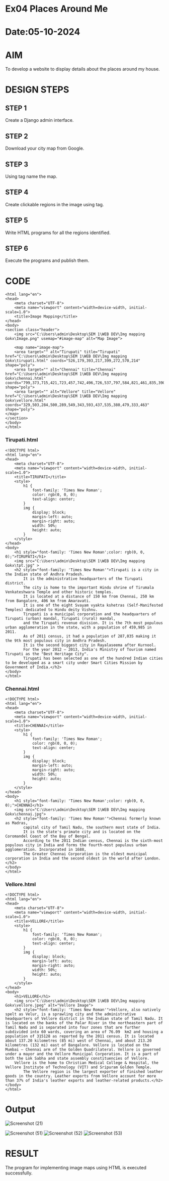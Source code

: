# Ex04 Places Around Me
# Date:05-10-2024
# AIM
To develop a website to display details about the places around my house.

# DESIGN STEPS
## STEP 1
Create a Django admin interface.

## STEP 2
Download your city map from Google.

## STEP 3
Using <map> tag name the map.

## STEP 4
Create clickable regions in the image using <area> tag.

## STEP 5
Write HTML programs for all the regions identified.

## STEP 6
Execute the programs and publish them.

# CODE
```<!DOCTYPE html>
<html lang="en">
<head>
    <meta charset="UTF-8">
    <meta name="viewport" content="width=device-width, initial-scale=1.0">
    <title>Image Mapping</title>
</head>
<body>
<section class="header">
    <img src="C:\Users\admin\Desktop\SEM 1\WEB DEV\Img mapping Gokx\Image.png" usemap="#image-map" alt="Map Image">

    <map name="image-map">
    <area target="" alt="Tirupati" title="Tirupati" href="C:\Users\admin\Desktop\SEM 1\WEB DEV\Img mapping Gokx\tirupati.html" coords="526,179,393,217,399,272,570,214" shape="poly">
    <area target="" alt="Chennai" title="Chennai" href="C:\Users\admin\Desktop\SEM 1\WEB DEV\Img mapping Gokx\chennai.html" coords="799,373,715,421,723,457,742,496,726,537,797,584,821,461,835,390" shape="poly">
    <area target="" alt="Vellore" title="Vellore" href="C:\Users\admin\Desktop\SEM 1\WEB DEV\Img mapping Gokx\vellore.html" coords="329,503,284,500,289,549,343,593,437,535,380,479,333,463" shape="poly">
</map>
</section>
</body>
</html>
```
### Tirupati.html
```
<!DOCTYPE html>
<html lang="en">
<head>
    <meta charset="UTF-8">
    <meta name="viewport" content="width=device-width, initial-scale=1.0">
    <title>TIRUPATI</title>
    <style>
        h1 {
            font-family: 'Times New Roman';
            color: rgb(0, 0, 0);
            text-align: center; 
        }
        img {
            display: block;   
            margin-left: auto;  
            margin-right: auto;
            width: 50%;  
            height: auto;  
        }
    </style>
</head>
<body>
    <h1 style="font-family: 'Times New Roman';color: rgb(0, 0, 0);">TIRUPATI</h1>
    <img src="C:\Users\admin\Desktop\SEM 1\WEB DEV\Img mapping Gokx\tpt.jpg" > 
    <h2 style="font-family: 'Times New Roman'">Tirupati is a city in the Indian state of Andhra Pradesh. 
        It is the administrative headquarters of the Tirupati district.
        The city is home to the important Hindu shrine of Tirumala Venkateshwara Temple and other historic temples.
        It is located at a distance of 150 km from Chennai, 250 km from Bangalore, 406 km from Amaravati.
        It is one of the eight Svayam vyakta kshetras (Self-Manifested Temples) dedicated to Hindu deity Vishnu.
        Tirupati is a municipal corporation and the headquarters of Tirupati (urban) mandal, Tirupati (rural) mandal,
        and the Tirupati revenue division. It is the 7th most populous urban agglomeration in the state, with a population of 459,985 in 2011.
        As of 2011 census, it had a population of 287,035 making it the 9th most populous city in Andhra Pradesh.
        It is the second biggest city in Rayalaseema after Kurnool. 
        For the year 2012 – 2013, India's Ministry of Tourism named Tirupati as the "Best Heritage City".
        Tirupati has been selected as one of the hundred Indian cities to be developed as a smart city under Smart Cities Mission by Government of India.</h2> 
</body>
</html>
```
### Chennai.html
```
<!DOCTYPE html>
<html lang="en">
<head>
    <meta charset="UTF-8">
    <meta name="viewport" content="width=device-width, initial-scale=1.0">
    <title>CHENNAI</title>
    <style>
        h1 {
            font-family: 'Times New Roman';
            color: rgb(0, 0, 0);
            text-align: center; 
        }
        img {
            display: block;   
            margin-left: auto;  
            margin-right: auto;
            width: 50%;  
            height: auto;  
        }
    </style>
</head>
<body>
    <h1 style="font-family: 'Times New Roman';color: rgb(0, 0, 0);">CHENNAI</h1>
    <img src="C:\Users\admin\Desktop\SEM 1\WEB DEV\Img mapping Gokx\chennai.jpg"> 
    <h2 style="font-family: 'Times New Roman'">Chennai formerly known as Madras,  
        capital city of Tamil Nadu, the southern most state of India. 
        It is the state's primate city and is located on the Coromandel Coast of the Bay of Bengal. 
        According to the 2011 Indian census, Chennai is the sixth-most populous city in India and forms the fourth-most populous urban agglomeration. Incorporated in 1688, 
        The Greater Chennai Corporation is the oldest municipal corporation in India and the second oldest in the world after London. </h2> 
</body>
</html>
```
### Vellore.html
```
<!DOCTYPE html>
<html lang="en">
<head>
    <meta charset="UTF-8">
    <meta name="viewport" content="width=device-width, initial-scale=1.0">
    <title>VELLORE</title>
    <style>
        h1 {
            font-family: 'Times New Roman';
            color: rgb(0, 0, 0);
            text-align: center; 
        }
        img {
            display: block;   
            margin-left: auto;  
            margin-right: auto;
            width: 50%;  
            height: auto;  
        }
    </style>
</head>
<body>
    <h1>VELLORE</h1> 
    <img src="C:\Users\admin\Desktop\SEM 1\WEB DEV\Img mapping Gokx\vellore.jpeg" alt="Vellore Image">
    <h2 style="font-family: 'Times New Roman'">Vellore, also natively spelt as Velur, is a sprawling city and the administrative headquarters of Vellore district in the Indian state of Tamil Nadu. It is located on the banks of the Palar River in the northeastern part of Tamil Nadu and is separated into four zones that are further subdivided into 60 wards, covering an area of 76.09  km2 and housing a population of 315128 as reported by the 2011 census. It is located about 137.20 kilometres (85 mi) west of Chennai, and about 213.20 kilometres (132 mi) east of Bangalore. Vellore is located on the Mumbai – Chennai arm of the Golden Quadrilateral. Vellore is governed under a mayor and the Vellore Municipal Corporation. It is a part of both the Lok Sabha and state assembly constituencies of Vellore.
    Vellore is the home to Christian Medical College & Hospital, the Vellore Institute of Technology (VIT) and Sripuram Golden Temple.
        The Vellore region is the largest exporter of finished leather goods in the country. Leather exports from Vellore account for more than 37% of India's leather exports and leather-related products.</h2> 
</body>
</html>
```
# Output
![Screenshot (21)](https://github.com/user-attachments/assets/a13a5806-29b9-4136-8fae-2b2f96ed17f0)

![Screenshot (51)](https://github.com/user-attachments/assets/d51d3940-b146-4974-8baf-aa1db8de18e9)
![Screenshot (52)](https://github.com/user-attachments/assets/a116607c-2f23-4216-b940-42b5e3dc7496)
![Screenshot (53)](https://github.com/user-attachments/assets/a748c302-287a-43cd-b6a0-dca3d6d88f06)


# RESULT
The program for implementing image maps using HTML is executed successfully.
